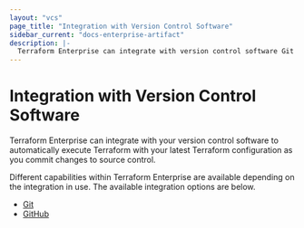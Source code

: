 ```yaml
---
layout: "vcs"
page_title: "Integration with Version Control Software"
sidebar_current: "docs-enterprise-artifact"
description: |-
  Terraform Enterprise can integrate with version control software Git and GitHub.
---
```


# Integration with Version Control Software

Terraform Enterprise can integrate with your version control software to automatically execute
Terraform with your latest Terraform configuration as you commit changes to
source control.

Different capabilities within Terraform Enterprise are available depending on the integration
in use. The available integration options are below.

- [Git](/docs/enterprise/vcs/git)
- [GitHub](/docs/enterprise/vcs/github)
